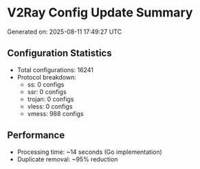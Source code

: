 # V2Ray Config Update Summary
Generated on: 2025-08-11 17:49:27 UTC

## Configuration Statistics
- Total configurations: 16241
- Protocol breakdown:
  - ss: 0 configs
  - ssr: 0 configs
  - trojan: 0 configs
  - vless: 0 configs
  - vmess: 988 configs

## Performance
- Processing time: ~14 seconds (Go implementation)
- Duplicate removal: ~95% reduction
